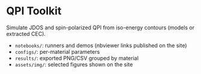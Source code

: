 # QPI Toolkit

Simulate JDOS and spin-polarized QPI from iso-energy contours (models or extracted CEC).
- `notebooks/`: runners and demos (nbviewer links published on the site)
- `configs/`: per-material parameters
- `results/`: exported PNG/CSV grouped by material
- `assets/img/`: selected figures shown on the site
